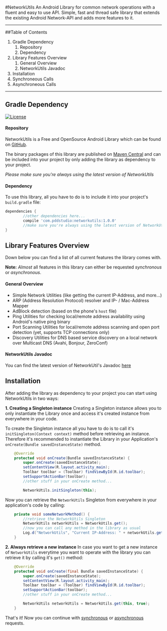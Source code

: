 #NetworkUtils
An Android Library for common network operations with a fluent and easy to use API.
Simple, fast and thread safe library that extends the existing Android Network-API and adds more features to it. 

---

##Table of Contents
1. Gradle Dependency
	1. Repository
	2. Dependency
2. Library Features Overview
	1. General Overview
	2. NetworkUtils Javadoc
3. Installation
4. Synchroneous Calls
5. Asynchroneous Calls

---

## Gradle Dependency
[![License](https://img.shields.io/badge/license-Apache%202-4EB1BA.svg?style=flat-square)](https://www.apache.org/licenses/LICENSE-2.0.html)

#### Repository
NetworkUtils is a Free and OpenSource Android Library which can be found on [GitHub]().

The binary packages of this library are published on [Maven Central]() and can be included into your project by only adding the library as dependency to your project.

*Please make sure you're always using the latest version of NetworkUtils*

#### Dependency
To use this library, all you have to do is to include it into your project's `build.gradle` file:

```gradle
dependencies {
        //other dependencies here...
        compile 'com.pddstudio:networkutils:1.0.0'
		//make sure you're always using the latest version of NetworkUtils
}
```

## Library Features Overview
Down below you can find a list of all current features the library comes with.

**Note:** *Almost* all features in this library can either be requested *synchronous* or *asynchronous*.

#### General Overview

- Simple Network Utilities (like getting the current IP-Address, and more...)
- ARP (Address Resolution Protocol) resolver and IP- / Mac-Address Mapper
- AdBlock detection (based on the phone's `host` file)
- Ping Utilities for checking local/remote address availability using Android's native ping binary
- Port Scanning Utilities for local/remote address scanning and open port detection (yet, supports TCP connections only)
- Discovery Utilities for DNS based service discovery on a local network over Multicast DNS (Avahi, Bonjour, ZeroConf)

#### NetworkUtils Javadoc

You can find the latest version of NetworkUtil's Javadoc [here]()

## Installation
After adding the library as dependency to your project you can start using NetworkUtils in two ways:

**1. Creating a Singleton instance**
Creating a Singleton instance allows you to only instantiate the Library once and access it's created instance from everywhere in your code.

To create the Singleton instance all you have to do is to call it's `initSingleton(Context context)` method before retrieving an instance. Therefore it's recommended to instantiate the Library in your Application's `onCreate(Bundle savedInstanceState)` method.

```java
    @Override
    protected void onCreate(Bundle savedInstanceState) {
        super.onCreate(savedInstanceState);
        setContentView(R.layout.activity_main);
        Toolbar toolbar = (Toolbar) findViewById(R.id.toolbar);
        setSupportActionBar(toolbar);
        //other stuff in your onCreate method...

        NetworkUtils.initSingleton(this);

```

Now you can retrieve the `NetworkUtils` Singleton from everywhere in your application's code by calling:

```java
    private void someNetworkMethod() {
        //retrieve the NetworkUtils Singleton
        NetworkUtils networkUtils = NetworkUtils.get();
        //now you can call any method in the library as usual
        Log.d("NetworkUtils", "Current IP-Address: " + networkUtils.getCurrentIpAddress());
    }
```

**2. Always retrieve a new instance**
In case you want to get a new instance of `NetworkUtils` everytime you want to operate with the library you can retrieve it by calling it's `get()` method:
```java
    @Override
    protected void onCreate(final Bundle savedInstanceState) {
        super.onCreate(savedInstanceState);
        setContentView(R.layout.activity_main);
        Toolbar toolbar = (Toolbar) findViewById(R.id.toolbar);
        setSupportActionBar(toolbar);
        //other stuff in your onCreate method...

        NetworkUtils networkUtils = NetworkUtils.get(this, true);
    }
```

That's it! Now you can continue with [synchronous]() or [asynchronous]() requests.